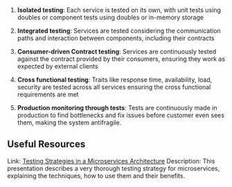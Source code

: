 

1. **Isolated testing**: Each service is tested on its own, with unit tests using doubles or component tests using doubles or in-memory storage

2. **Integrated testing**: Services are tested considering the communication paths and interaction between components, including their contracts

3. **Consumer-driven Contract testing**: Services are continuously tested against the contract provided by their consumers, ensuring they work as expected by external clients

4. **Cross functional testing**: Traits like response time, availability, load, security are tested across all services ensuring the cross functional requirements are met

5. **Production monitoring through tests**: Tests are continuously made in production to find bottlenecks and fix issues before customer even sees them, making the system antifragile.


## Useful Resources

Link: [Testing Strategies in a Microservices Architecture](https://martinfowler.com/articles/microservice-testing/)
Description: This presentation describes a very thorough testing strategy for microservices, explaining the techniques, how to use them and their benefits.
